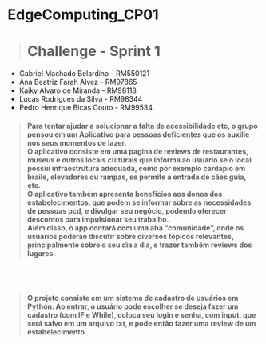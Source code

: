 # EdgeComputing_CP01

> # Challenge - Sprint 1
<ul>
<li> Gabriel Machado Belardino - RM550121</li>
<li> Ana Beatriz Farah Alvez - RM97865 </li>
<li> Kaiky Alvaro de Miranda - RM98118 </li>
<li> Lucas Rodrigues da Silva - RM98344 </li>
<li> Pedro Henrique Bicas Couto - RM99534 </li>
</ul>

> #### Para tentar ajudar a solucionar a falta de acessibilidade etc, o grupo pensou em um Aplicativo para pessoas deficientes que os auxilie nos seus momentos de lazer. <br> O aplicativo consiste em uma pagina de reviews de restaurantes, museus e outros locais culturais que informa ao usuario se o local possui infraestrutura adequada, como por exemplo cardápio em braile, elevadores ou rampas, se permite a entrada de cães guia, etc. </br> O aplicativo também apresenta beneficios aos donos dos estabelecimentos, que podem se informar sobre as necessidades de pessoas pcd, e divulgar seu negócio, podendo oferecer descontos para impulsionar seu trabalho. <br>Além disso, o app contará com uma aba “comunidade”, onde os usuarios  poderão discutir sobre diversos tópicos relevantes, principalmente sobre o seu dia a dia, e trazer também reviews dos lugares.</br>

<br></br>

> #### O projeto consiste em um sistema de cadastro de usuários em Python. Ao entrar, o usuário pode escolher se deseja fazer um cadastro (com IF e While), coloca seu login e senha, com input, que será salvo em um arquivo txt, e pode então fazer uma review de um estabelecimento. 